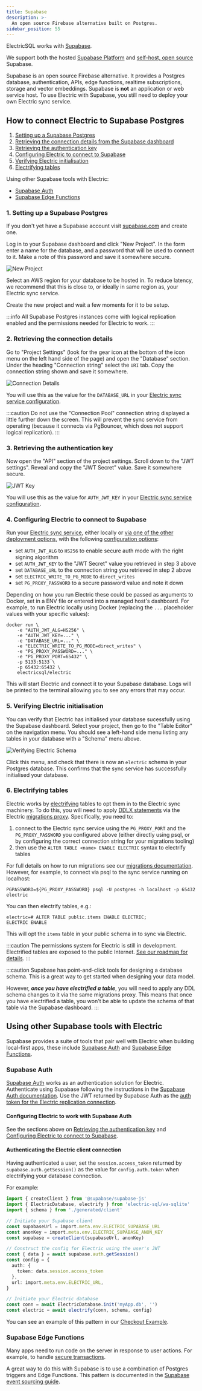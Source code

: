 ```yaml
---
title: Supabase
description: >-
  An open source Firebase alternative built on Postgres.
sidebar_position: 55
---
```


ElectricSQL works with [Supabase](https://supabase.com).

We support both the hosted [Supabase Platform](https://supabase.com/docs/guides/platform) and [self-host, open source](https://supabase.com/docs/guides/self-hosting) Supabase.

Supabase is an open source Firebase alternative. It provides a Postgres database, authentication, APIs, edge functions, realtime subscriptions, storage and vector embeddings. Supabase is **not** an application or web service host. To use Electric with Supabase, you still need to deploy your own Electric sync service.

## How to connect Electric to Supabase Postgres

1. [Setting up a Supabase Postgres](#1-setting-up-a-supabase-postgres)
2. [Retrieving the connection details from the Supabase dashboard](#2-retrieving-the-connection-details)
3. [Retrieving the authentication key](#3-retrieving-the-authentication-key)
4. [Configuring Electric to connect to Supabase](#4-configuring-electric-to-connect-to-supabase)
5. [Verifying Electric initialisation](#5-verifying-electric-initialisation)
6. [Electrifying tables](#6-electrifying-tables)

Using other Supabase tools with Electric:

- [Supabase Auth](#supabase-auth)
- [Supabase Edge Functions](#supabase-edge-functions)

### 1. Setting up a Supabase Postgres

If you don't yet have a Supabase account visit [supabase.com](https://supabase.com) and create one.

Log in to your Supabase dashboard and click "New Project". In the form enter a name for the database, and a password that will be used to connect to it. Make a note of this password and save it somewhere secure.

![New Project](./supabase/new-project.png)

Select an AWS region for your database to be hosted in. To reduce latency, we recommend that this is close to, or ideally in same region as, your Electric sync service.

Create the new project and wait a few moments for it to be setup.

:::info
All Supabase Postgres instances come with logical replication enabled and the permissions needed for Electric to work.
:::

### 2. Retrieving the connection details

Go to "Project Settings" (look for the gear icon at the bottom of the icon menu on the left hand side of the page) and open the "Database" section. Under the heading "Connection string" select the `URI` tab. Copy the connection string shown and save it somewhere.

![Connection Details](./supabase/connection-details.png)

You will use this as the value for the `DATABASE_URL` in your [Electric sync service configuration](../../api/service.md).

:::caution
Do not use the "Connection Pool" connection string displayed a little further down the screen. This will prevent the sync service from operating (because it connects via PgBouncer, which does not support logical replication).
:::

### 3. Retrieving the authentication key

Now open the "API" section of the project settings. Scroll down to the "JWT settings". Reveal and copy the "JWT Secret" value. Save it somewhere secure.

![JWT Key](./supabase/jwt-key.png)

You will use this as the value for `AUTH_JWT_KEY` in your [Electric sync service configuration](../../api/service.md).

### 4. Configuring Electric to connect to Supabase

Run your [Electric sync service](../../api/service), either locally or [via one of the other deployment options](./index.md), with the following [configuration options](../../api/service.md#configuration-options):

- set `AUTH_JWT_ALG` to `HS256` to enable secure auth mode with the right signing algorithm
- set `AUTH_JWT_KEY` to the "JWT Secret" value you retrieved in step 3 above
- set `DATABASE_URL` to the connection string you retrieved in step 2 above
- set `ELECTRIC_WRITE_TO_PG_MODE` to `direct_writes`
- set `PG_PROXY_PASSWORD` to a secure password value and note it down

Depending on how you run Electric these could be passed as arguments to Docker, set in a ENV file or entered into a managed host's dashboard. For example, to run Electric locally using Docker (replacing the `...` placeholder values with your specific values):

```shell
docker run \
    -e "AUTH_JWT_ALG=HS256" \
    -e "AUTH_JWT_KEY=..." \
    -e "DATABASE_URL=..." \
    -e "ELECTRIC_WRITE_TO_PG_MODE=direct_writes" \
    -e "PG_PROXY_PASSWORD=..." \
    -e "PG_PROXY_PORT=65432" \
    -p 5133:5133 \
    -p 65432:65432 \
    electricsql/electric
```

This will start Electric and connect it to your Supabase database. Logs will be printed to the terminal allowing you to see any errors that may occur.

### 5. Verifying Electric initialisation

You can verify that Electric has initialised your database sucessfully using the Supabase dashboard. Select your project, then go to the "Table Editor" on the navigation menu. You should see a left-hand side menu listing any tables in your database with a "Schema" menu above.

![Verifying Electric Schema](./supabase/schema.png)

Click this menu, and check that there is now an `electric` schema in your Postgres database. This confirms that the sync service has successfully initialised your database.

### 6. Electrifying tables

Electric works by [electrifying](../../usage/data-modelling/electrification.md) tables to opt them in to the Electric sync machinery. To do this, you will need to apply [DDLX statements](../../api/ddlx.md) via the Electric [migrations proxy](../../usage/data-modelling/migrations.md#migrations-proxy). Specifically, you need to:

1. connect to the Electric sync service using the `PG_PROXY_PORT` and the `PG_PROXY_PASSWORD` you configured above (either directly using psql, or by configuring the correct connection string for your migrations tooling)
2. then use the `ALTER TABLE <name> ENABLE ELECTRIC` syntax to electrify tables

For full details on how to run migrations see our [migrations documentation](../../usage/data-modelling/migrations.md). However, for example, to connect via psql to the sync service running on localhost:

```shell
PGPASSWORD=${PG_PROXY_PASSWORD} psql -U postgres -h localhost -p 65432 electric
```

You can then electrify tables, e.g.:

```shell
electric=# ALTER TABLE public.items ENABLE ELECTRIC;
ELECTRIC ENABLE
```

This will opt the `items` table in your public schema in to sync via Electric.

:::caution
The permissions system for Electric is still in development. Electrified tables are exposed to the public Internet. [See our roadmap for details](/docs/reference/roadmap).
:::

:::caution
Supabase has point-and-click tools for designing a database schema. This is a great way to get started when designing your data model.

However, ***once you have electrified a table***, you will need to apply any DDL schema changes to it via the same migrations proxy. This means that once you have electrified a table, you won't be able to update the schema of that table via the Supabase dashboard.
:::

## Using other Supabase tools with Electric

Supabase provides a suite of tools that pair well with Electric when building local-first apps, these include [Supabase Auth](#supabase-auth) and [Supabase Edge Functions](#supabase-edge-functions).

### Supabase Auth

[Supabase Auth](https://supabase.com/docs/guides/auth) works as an authentication solution for Electric. Authenticate using Supabase following the instructions in the [Supabase Auth documentation](https://supabase.com/docs/guides/auth). Use the JWT returned by Supabase Auth as the [auth token for the Electric replication connection](../../usage/auth/token.md).

#### Configuring Electric to work with Supabase Auth

See the sections above on [Retrieving the authentication key](#3-retrieving-the-authentication-key) and [Configuring Electric to connect to Supabase](#4-configuring-electric-to-connect-to-supabase).

#### Authenticating the Electric client connection

Having authenticated a user, set the `session.access_token` returned by `supabase.auth.getSession()` as the value for `config.auth.token` when electrifying your database connection.

For example:

```ts
import { createClient } from '@supabase/supabase-js'
import { ElectricDatabase, electrify } from 'electric-sql/wa-sqlite'
import { schema } from './generated/client'

// Initiate your Supabase client
const supabaseUrl = import.meta.env.ELECTRIC_SUPABASE_URL
const anonKey = import.meta.env.ELECTRIC_SUPABASE_ANON_KEY
const supabase = createClient(supabaseUrl, anonKey)

// Construct the config for Electric using the user's JWT
const { data } = await supabase.auth.getSession()
const config = {
  auth: { 
    token: data.session.access_token
  },
  url: import.meta.env.ELECTRIC_URL,
}

// Initiate your Electric database
const conn = await ElectricDatabase.init('myApp.db', '')
const electric = await electrify(conn, schema, config)
```

You can see an example of this pattern in our [Checkout Example](../../examples/checkout.md).

### Supabase Edge Functions

Many apps need to run code on the server in response to user actions. For example, to handle [secure transactions](/blog/2023/12/15/secure-transactions-with-local-first).

A great way to do this with Supabase is to use a combination of Postgres triggers and Edge Functions. This pattern is documented in the [Supabase event sourcing guide](../event-sourcing/supabase.md).
